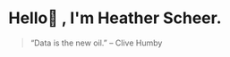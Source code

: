 
# Hello👋 , I'm Heather Scheer.
              

<!--Welcome to my GitHub! I'm a passionate **Data Scientist** with a love for transforming data into actionable insights. I specialize in **Machine Learning**, **Statistical Analysis**, and **Data Visualization**. I also have a background in **Frontend Development** and **Graphic Information**.

---

## 🚀 About Me

- 🔭 I’m currently working on: Top Secret shhhhhh
- 🌱 I’m learning: AWS, Yes I know....
- 💬 Ask me about: Data Science, Machine Learning, Python, Visualization
- 📫 How to reach me: heathermscheer@gmail.com | [LinkedIn](https://www.linkedin.com/public-profile/settings?trk=d_flagship3_profile_self_view_public_profile)
- ⚡ Fun fact: To relax I love working in my woodshop or going on a hike.

---

 🛠️ Languages & Tools Used
 Data 
[Python](https://img.shields.io/badge/-Python-3776AB?style=flat-square&logo=python&logoColor=white)
[R](https://img.shields.io/badge/-R-276DC3?style=flat-square&logo=r&logoColor=white)
[Jupyter](https://img.shields.io/badge/-Jupyter-F37626?style=flat-square&logo=jupyter&logoColor=white)
[PyCharm](https://img.shields.io/badge/pycharm-143?logo=pycharm&logoColor=black&color=black&labelColor=green)
[Pandas](https://img.shields.io/badge/-Pandas-150458?style=flat-square&logo=pandas&logoColor=white)
[NumPy](https://img.shields.io/badge/-NumPy-013243?style=flat-square&logo=numpy&logoColor=white)
[Scikit-Learn](https://img.shields.io/badge/-Scikit--Learn-F7931E?style=flat-square&logo=scikit-learn&logoColor=white)
[TensorFlow](https://img.shields.io/badge/-TensorFlow-FF6F00?style=flat-square&logo=tensorflow&logoColor=white)
[SQL](https://img.shields.io/badge/-SQL-4479A1?style=flat-square&logo=postgresql&logoColor=white)
[Tableau](https://img.shields.io/badge/-Tableau-E97627?style=flat-square&logo=tableau&logoColor=white)
![Spyder](https://img.shields.io/badge/Spyder-838485?logo=spyder%20ide&logoColor=maroon)
[Git](https://img.shields.io/badge/-Git-F05032?style=flat-square&logo=git&logoColor=white)
![Anaconda](https://img.shields.io/badge/Anaconda-%2344A833.svg?logo=anaconda&logoColor=white)
[GraphQL](https://img.shields.io/badge/-GraphQL-E10098?logo=graphql&logoColor=white)
## Software Engineer with Dev ops
![LeetCode](https://img.shields.io/badge/LeetCode-000000?logo=LeetCode&logoColor=#d16c06)
![CodePen](https://img.shields.io/badge/Codepen-000000?logo=codepen&logoColor=white)
![GitHub](https://img.shields.io/badge/github-%23121011.svg?logo=github&logoColor=white)
![GitLab](https://img.shields.io/badge/gitlab-%23181717.svg?logo=gitlab&logoColor=white)
![Visual Studio Code](https://img.shields.io/badge/Visual%20Studio%20Code-0078d7.svg?logo=visual-studio-code&logoColor=white)
![Sublime Text](https://img.shields.io/badge/sublime_text-%23575757.svg?logo=sublime-text&logoColor=important)
![IntelliJ IDEA](https://img.shields.io/badge/IntelliJIDEA-000000.svg?logo=intellij-idea&logoColor=white)
![Xcode](https://img.shields.io/badge/Xcode-007ACC?logo=Xcode&logoColor=white)
![Threejs](https://img.shields.io/badge/threejs-black?logo=three.js&logoColor=white)
![React](https://img.shields.io/badge/react-%2320232a.svg?logo=react&logoColor=%2361DAFB)
![OpenCV](https://img.shields.io/badge/opencv-%23white.svg?logo=opencv&logoColor=white)
![OpenGL](https://img.shields.io/badge/OpenGL-%23FFFFFF.svg?logo=opengl)
![NodeJS](https://img.shields.io/badge/node.js-6DA55F?logo=node.js&logoColor=white)
![NPM](https://img.shields.io/badge/NPM-%23000000.svg?logo=npm&logoColor=white)
![jQuery](https://img.shields.io/badge/jquery-%230769AD.svg?logo=jquery&logoColor=white)
![Flask](https://img.shields.io/badge/flask-%23000.svg?logo=flask&logoColor=white)
![Flutter](https://img.shields.io/badge/Flutter-%2302569B.svg?logo=Flutter&logoColor=white)
![Django](https://img.shields.io/badge/django-%23092E20.svg?logo=django&logoColor=white)
![Bootstrap](https://img.shields.io/badge/bootstrap-%23563D7C.svg?logo=bootstrap&logoColor=white)
![TypeScript](https://img.shields.io/badge/typescript-%23007ACC.svg?logo=typescript&logoColor=white)
![Swift](https://img.shields.io/badge/swift-F54A2A?logo=swift&logoColor=white)
![PHP](https://img.shields.io/badge/php-%23777BB4.svg?logo=php&logoColor=white)
![Markdown](https://img.shields.io/badge/markdown-%23000000.svg?logo=markdown&logoColor=white)
![Kotlin](https://img.shields.io/badge/kotlin-%230095D5.svg?logo=kotlin&logoColor=white)
![JavaScript](https://img.shields.io/badge/javascript-%23323330.svg?logo=javascript&logoColor=%23F7DF1E)
![HTML5](https://img.shields.io/badge/html5-%23E34F26.svg?logo=html5&logoColor=white)
![CSS3](https://img.shields.io/badge/css3-%231572B6.svg?logo=css3&logoColor=white)
![C](https://img.shields.io/badge/c-%2300599C.svg?logo=c&logoColor=white)
![Microsoft Excel](https://img.shields.io/badge/Microsoft_Excel-217346?logo=microsoft-excel&logoColor=white)
![Microsoft Office](https://img.shields.io/badge/Microsoft_Office-D83B01?logo=microsoft-office&logoColor=white)
![Arduino](https://img.shields.io/badge/-Arduino-00979D?logo=Arduino&logoColor=white)
![Raspberry Pi](https://img.shields.io/badge/-RaspberryPi-C51A4A?logo=Raspberry-Pi)
![Docker](https://img.shields.io/badge/docker-%230db7ed.svg?logo=docker&logoColor=white)
![Kubernetes](https://img.shields.io/badge/kubernetes-%23326ce5.svg?logo=kubernetes&logoColor=white)
![Notion](https://img.shields.io/badge/Notion-%23000000.svg?logo=notion&logoColor=white)
![Terraform](https://img.shields.io/badge/terraform-%235835CC.svg?logo=terraform&logoColor=white)
![Mac OS](https://img.shields.io/badge/mac%20os-000000?logo=macos&logoColor=F0F0F0)
![Linux](https://img.shields.io/badge/Linux-FCC624?logo=linux&logoColor=black)
![Debian](https://img.shields.io/badge/Debian-D70A53?logo=debian&logoColor=white)
![Kali](https://img.shields.io/badge/Kali-268BEE?logo=kalilinux&logoColor=white)
![Mocha](https://img.shields.io/badge/-mocha-%238D6748?logo=mocha&logoColor=white)
![SQLite](https://img.shields.io/badge/sqlite-%2307405e.svg?logo=sqlite&logoColor=white)
![MySQL](https://img.shields.io/badge/mysql-%2300f.svg?logo=mysql&logoColor=white)
![MongoDB](https://img.shields.io/badge/MongoDB-%234ea94b.svg?logo=mongodb&logoColor=white)
![Neo4J](https://img.shields.io/badge/Neo4j-008CC1?logo=neo4j&logoColor=white)
![ApacheCassandra](https://img.shields.io/badge/cassandra-%231287B1.svg?logo=apache-cassandra&logoColor=white)
![Jenkins](https://img.shields.io/badge/jenkins-%232C5263.svg?logo=jenkins&logoColor=white)
![Firebase](https://img.shields.io/badge/firebase-%23039BE5.svg?logo=firebase)
![Vercel](https://img.shields.io/badge/vercel-%23000000.svg?logo=vercel&logoColor=white)
![AWS](https://img.shields.io/badge/AWS-%23FF9900.svg?logo=amazon-aws&logoColor=white) 

## Graphic Information
![Behance](https://img.shields.io/badge/Behance-1769ff?logo=behance&logoColor=white) 
![Freelancer](https://img.shields.io/badge/Freelancer-29B2FE?logo=Freelancer&logoColor=white) 
![WordPress](https://img.shields.io/badge/WordPress-%23117AC9.svg?logo=WordPress&logoColor=white)
![Sketch](https://img.shields.io/badge/Sketch-FFB387?logo=sketch&logoColor=black)
![Proto.io](https://img.shields.io/badge/Proto.io-161637?logo=proto.io&logoColor=00e5ff)
![Figma](https://img.shields.io/badge/figma-%23F24E1E.svg?logo=figma&logoColor=white)
![Blender](https://img.shields.io/badge/blender-%23F5792A.svg?logo=blender&logoColor=white)
![Adobe Creative Cloud](https://img.shields.io/badge/Adobe%20Creative%20Cloud-DA1F26.svg?logo=Adobe%20Creative%20Cloud&logoColor=white).
![Adobe Illustrator](https://img.shields.io/badge/adobeillustrator-%23FF9A00.svg?logo=adobeillustrator&logoColor=white)
![Adobe InDesign](https://img.shields.io/badge/Adobe%20InDesign-49021F?logo=adobeindesign&logoColor=white)
![Adobe Photoshop](https://img.shields.io/badge/adobephotoshop-%2331A8FF.svg?logo=adobephotoshop&logoColor=white)
![Adobe Premiere Pro](https://img.shields.io/badge/Adobe%20Premiere%20Pro-9999FF.svg?logo=Adobe%20Premiere%20Pro&logoColor=white)
![Adobe XD](https://img.shields.io/badge/Adobe%20XD-470137?logo=Adobe%20XD&logoColor=#FF61F6)
![Canva](https://img.shields.io/badge/Canva-%2300C4CC.svg?logo=Canva&logoColor=white)
![Dribbble](https://img.shields.io/badge/Dribbble-EA4C89?logo=dribbble&logoColor=white)
![Gimp Gnu Image Manipulation Program](https://img.shields.io/badge/Gimp-657D8B?logo=gimp&logoColor=FFFFFF)
![Inkscape](https://img.shields.io/badge/Inkscape-e0e0e0?logo=inkscape&logoColor=080A13)
![Audacity](https://img.shields.io/badge/Audacity-0000CC?logo=audacity&logoColor=white)
![Google Drive](https://img.shields.io/badge/Google%20Drive-4285F4?logo=googledrive&logoColor=white)
![nVIDIA](https://img.shields.io/badge/nVIDIA-%2376B900.svg?logo=nVIDIA&logoColor=white)
![Godot Engine](https://img.shields.io/badge/GODOT-%23FFFFFF.svg?logo=godot-engine)
![Epic Games](https://img.shields.io/badge/epicgames-%23313131.svg?logo=epicgames&logoColor=white)

## Keep Learning
![MDN Web Docs](https://img.shields.io/badge/MDN_Web_Docs-black?logo=mdnwebdocs&logoColor=white)
![GeeksForGeeks](https://img.shields.io/badge/GeeksforGeeks-gray?logo=geeksforgeeks&logoColor=35914c)
![FreeCodeCamp](https://img.shields.io/badge/Freecodecamp-%23123.svg?&style=for-the-badge&logo=freecodecamp&logoColor=green)
![edX](https://img.shields.io/badge/edX-%2302262B.svg?logo=edX&logoColor=white)
![Datacamp](https://img.shields.io/badge/Datacamp-05192D?logo=datacamp&logoColor=03E860)
![Coursera](https://img.shields.io/badge/Coursera-%230056D2.svg?logo=Coursera&logoColor=white)
![Codewars](https://img.shields.io/badge/Codewars-B1361E?logo=codewars&logoColor=grey)


---

## 📊 GitHub Stats

![Your Name's GitHub stats](https://github-readme-stats.vercel.app/api?username=yourusername&show_icons=true&hide_title=true&count_private=true&theme=default)

---

## 📈 Top Languages

![Top Languages](https://github-readme-stats.vercel.app/api/top-langs/?username=yourusername&layout=compact&theme=default)

---

## 📝 Latest Projects

- [Project Name 1](https://github.com/yourusername/project1)  
  _Brief description of what this project does or what you learned._

- [Project Name 2](https://github.com/yourusername/project2)  
  _Brief description of what this project does or what you learned._

- [Project Name 3](https://github.com/yourusername/project3)  
  _Brief description of what this project does or what you learned._

---

## 📚 Featured Blog Posts

- [Blog Title 1](https://yourblog.com/post1)
- [Blog Title 2](https://yourblog.com/post2)

---

## 🤝 Let's Connect!

[![LinkedIn](https://img.shields.io/badge/-LinkedIn-blue?style=flat-square&logo=linkedin&logoColor=white)](https://linkedin.com/in/yourprofile)
[![Twitter](https://img.shields.io/badge/-Twitter-1DA1F2?style=flat-square&logo=twitter&logoColor=white)](https://twitter.com/yourprofile)
[![Kaggle](https://img.shields.io/badge/-Kaggle-20BEFF?style=flat-square&logo=kaggle&logoColor=white)](https://kaggle.com/yourprofile)
[![Medium](https://img.shields.io/badge/-Medium-12100E?style=flat-square&logo=medium&logoColor=white)](https://medium.com/@yourprofile)

---

<!-- Optional: Add a cool quote or motto -->
> “Data is the new oil.” – Clive Humby


